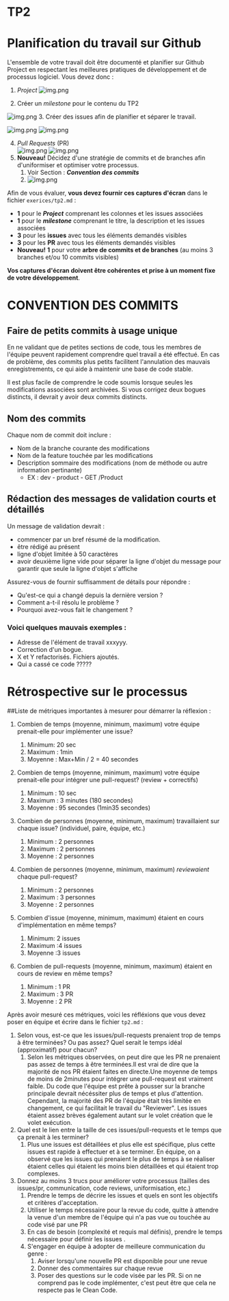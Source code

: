 # TP2

# Planification du travail sur Github

L'ensemble de votre travail doit être documenté et planifier sur Github Project en respectant les meilleures pratiques de développement et de processus logiciel. Vous devez donc :

1. *Project* 
![img.png](Screenshots/iter2_project.png)

2. Créer un *milestone* pour le contenu du TP2

![img.png](Screenshots/iter2_MileStone.png)
3. Créer des issues afin de planifier et séparer le travail. 
    
   ![img.png](Screenshots/iter2_issues.png)
   ![img.png](Screenshots/iter2_issues_inside.png)

4. *Pull Requests* (PR)  
     ![img.png](Screenshots/iter2_PR.png)
       ![img.png](Screenshots/iter2_PR_in.png) 
5. **Nouveau!** Décidez d'une stratégie de commits et de branches afin d'uniformiser et optimiser votre processus.
   1. Voir Section : ***Convention des commits***
   2. ![img.png](Screenshots/iter2_tree.png)



Afin de vous évaluer, **vous devez fournir ces captures d'écran** dans le fichier `exerices/tp2.md` :

- **1** pour le ***Project*** comprenant les colonnes et les issues associées
- **1** pour le ***milestone*** comprenant le titre, la description et les issues associées
- **3** pour les **issues** avec tous les éléments demandés visibles
- **3** pour les **PR** avec tous les éléments demandés visibles
- **Nouveau!** **1** pour votre **arbre de commits et de branches** (au moins 3 branches et/ou 10 commits visibles)

**Vos captures d'écran doivent être cohérentes et prise à un moment fixe de votre développement**.


# CONVENTION DES COMMITS



## Faire de petits commits à usage unique
En ne validant que de petites sections de code, tous les membres de l'équipe peuvent rapidement comprendre quel travail a été effectué. En cas de problème, des commits plus petits facilitent l'annulation des mauvais enregistrements, ce qui aide à maintenir une base de code stable.

Il est plus facile de comprendre le code soumis lorsque seules les modifications associées sont archivées. Si vous corrigez deux bogues distincts, il devrait y avoir deux commits distincts.


## Nom des commits

Chaque nom de commit doit inclure :

* Nom de la branche courante des modifications
* Nom de la feature touchée par les modifications
* Description sommaire des modifications (nom de méthode ou autre information pertinante)
    * EX : dev - product - GET /Product




## Rédaction des messages de validation courts et détaillés

Un message de validation  devrait :
* commencer par un bref résumé de la modification.
* être rédigé au présent
* ligne d'objet limitée  à 50 caractères
* avoir deuxième ligne vide pour séparer la ligne d'objet du message pour garantir que seule la ligne d'objet s'affiche



Assurez-vous de fournir suffisamment de détails pour répondre :

* Qu'est-ce qui a changé depuis la dernière version ?
* Comment a-t-il résolu le problème ?
* Pourquoi avez-vous fait le changement ?

### Voici quelques mauvais exemples :

* Adresse de l'élément de travail xxxyyy.
* Correction d'un bogue.
* X et Y refactorisés. Fichiers ajoutés.
* Qui a cassé ce code ?????






# Rétrospective sur le processus


##Liste de métriques importantes à mesurer pour démarrer la réflexion :

1. Combien de temps (moyenne, minimum, maximum) votre équipe prenait-elle pour implémenter une issue?
   1. Minimum: 20 sec
   2. Maximum : 1min
   3. Moyenne : Max+Min / 2 = 40 secondes

    
3. Combien de temps (moyenne, minimum, maximum) votre équipe prenait-elle pour intégrer une pull-request? (review + correctifs)
   1. Minimum : 10 sec
   2. Maximum :  3 minutes (180 secondes)
   3. Moyenne : 95 secondes (1min35 secondes)

4. Combien de personnes (moyenne, minimum, maximum) travaillaient sur chaque issue? (individuel, paire, équipe, etc.)
   1. Minimum : 2 personnes
   2. Maximum : 2 personnes
   3. Moyenne : 2 personnes
5. Combien de personnes (moyenne, minimum, maximum) *reviewaient* chaque pull-request?
   1. Minimum : 2 personnes
   2. Maximum : 3 personnes
   3. Moyenne : 2 personnes
6. Combien d'issue (moyenne, minimum, maximum) étaient en cours d'implémentation en même temps?
   1. Minimum: 2 issues
   2. Maximum :4 issues
   3. Moyenne :3 issues

7. Combien de pull-requests (moyenne, minimum, maximum) étaient en cours de review en même temps?
   1. Minimum : 1 PR
   2. Maximum : 3 PR
   3. Moyenne :  2 PR

Après avoir mesuré ces métriques, voici les réfléxions que vous devez poser en équipe et écrire dans le fichier `tp2.md` :

1. Selon vous, est-ce que les issues/pull-requests prenaient trop de temps à être terminées? Ou pas assez? Quel serait le temps idéal (approximatif) pour chacun?
   1. Selon les métriques observées, on peut dire que les PR ne prenaient pas assez de temps à être terminées.Il est vrai de dire que la majorité de nos PR étaient faites en directe.Une moyenne de temps de moins de 2minutes pour intégrer une pull-request est vraiment faible. Du code que l'équipe est prête à pousser sur la branche principale devrait nécéssiter plus de temps et plus d'attention. Cependant, la majorité des PR de l'équipe était très limitée en changement, ce qui facilitait le travail du "Reviewer". Les issues étaient assez brèves également autant sur le volet création que le volet exécution. 
2. Quel est le lien entre la taille de ces issues/pull-requests et le temps que ça prenait à les terminer?
   1. Plus une issues est détaillées et plus elle est spécifique, plus cette issues est rapide à effectuer et à se terminer. En équipe, on a observé que les issues qui prenaient le plus de temps à se réaliser étaient celles qui étaient les moins bien détaillées et qui étaient trop complexes. 
3. Donnez au moins 3 trucs pour améliorer votre processus (tailles des issues/pr, communication, code reviews, uniformisation, etc.)
   1. Prendre le temps de décrire les issues et quels en sont les objectifs et critères d'acceptation.
   2. Utiliser le temps nécessaire pour la revue du code, quitte à attendre la venue d'un membre de l'équipe qui n'a pas vue ou touchée au code visé par une PR
   3. En cas de besoin (complexité et requis mal définis), prendre le temps nécessaire pour définir les issues .
   4. S'engager en équipe à adopter de meilleure communication du genre :
      1. Aviser lorsqu'une nouvelle PR est disponible pour une revue
      2. Donner des commentaires sur chaque revue
      3. Poser des questions sur le code visée par les PR. Si on ne comprend pas le code implémenter, c'est peut être que cela ne respecte pas le Clean Code.